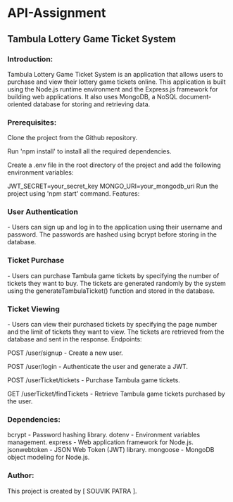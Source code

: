 # API-Assignment



<h2>Tambula Lottery Game Ticket System</h2>

<h3>Introduction:</h3>
</p>Tambula Lottery Game Ticket System is an application that allows users to purchase and view their lottery game tickets online. This application is built using the Node.js runtime environment and the Express.js framework for building web applications. It also uses MongoDB, a NoSQL document-oriented database for storing and retrieving data.</p>


<h3>Prerequisites:</h3>


</p>Clone the project from the Github repository.</p>
</p>Run 'npm install' to install all the required dependencies.</p>
</p>Create a .env file in the root directory of the project and add the following environment variables:</p>
JWT_SECRET=your_secret_key
MONGO_URI=your_mongodb_uri
Run the project using 'npm start' command.
</h2>Features:</h2>

<h3>User Authentication</h3> - Users can sign up and log in to the application using their username and password. The passwords are hashed using bcrypt before storing in the database.

<h3>Ticket Purchase</h3> - Users can purchase Tambula game tickets by specifying the number of tickets they want to buy. The tickets are generated randomly by the system using the generateTambulaTicket() function and stored in the database.

<h3>Ticket Viewing</h3> - Users can view their purchased tickets by specifying the page number and the limit of tickets they want to view. The tickets are retrieved from the database and sent in the response.
Endpoints:

</p>POST /user/signup - Create a new user.</p>
</p>POST /user/login - Authenticate the user and generate a JWT.</p>
</p>POST /userTicket/tickets - Purchase Tambula game tickets.</p>
</p>GET /userTicket/findTickets - Retrieve Tambula game tickets purchased by the user.</p>

<h3>Dependencies:</h3>

bcrypt - Password hashing library.
dotenv - Environment variables management.
express - Web application framework for Node.js.
jsonwebtoken - JSON Web Token (JWT) library.
mongoose - MongoDB object modeling for Node.js.

<h3>Author:</h3>
This project is created by  [ SOUVIK PATRA ].
